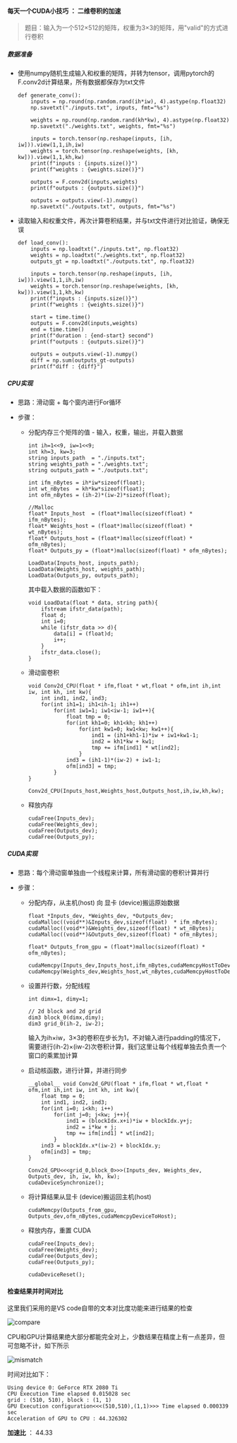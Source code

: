 #### 每天一个CUDA小技巧 ： 二维卷积的加速

> 题目：输入为一个512×512的矩阵，权重为3×3的矩阵，用"valid"的方式进行卷积

##### 数据准备

- 使用numpy随机生成输入和权重的矩阵，并转为tensor，调用pytorch的F.conv2d计算结果，所有数据都保存为txt文件

  ```
  def generate_conv():
      inputs = np.round(np.random.rand(ih*iw), 4).astype(np.float32)
      np.savetxt("./inputs.txt", inputs, fmt="%s")
  
      weights = np.round(np.random.rand(kh*kw), 4).astype(np.float32)
      np.savetxt("./weights.txt", weights, fmt="%s")
  
      inputs = torch.tensor(np.reshape(inputs, [ih, iw])).view(1,1,ih,iw)
      weights = torch.tensor(np.reshape(weights, [kh, kw])).view(1,1,kh,kw)
      print(f"inputs : {inputs.size()}")
      print(f"weights : {weights.size()}")
  
      outputs = F.conv2d(inputs,weights)
      print(f"outputs : {outputs.size()}")
  
      outputs = outputs.view(-1).numpy()
      np.savetxt("./outputs.txt", outputs, fmt="%s")
  ```

- 读取输入和权重文件，再次计算卷积结果，并与txt文件进行对比验证，确保无误

  ```
  def load_conv():
      inputs = np.loadtxt("./inputs.txt", np.float32)
      weights = np.loadtxt("./weights.txt", np.float32)
      outputs_gt = np.loadtxt("./outputs.txt", np.float32)
  
      inputs = torch.tensor(np.reshape(inputs, [ih, iw])).view(1,1,ih,iw)
      weights = torch.tensor(np.reshape(weights, [kh, kw])).view(1,1,kh,kw)
      print(f"inputs : {inputs.size()}")
      print(f"weights : {weights.size()}")
  
      start = time.time()
      outputs = F.conv2d(inputs,weights)
      end = time.time()
      print(f"duration : {end-start} second")
      print(f"outputs : {outputs.size()}")
  
      outputs = outputs.view(-1).numpy()
      diff = np.sum(outputs_gt-outputs)
      print(f"diff : {diff}")
  ```

##### CPU实现

- 思路：滑动窗 + 每个窗内进行For循环

- 步骤：

  - 分配内存三个矩阵的值 - 输入，权重，输出，并载入数据

    ```
    int ih=1<<9, iw=1<<9;
    int kh=3, kw=3;
    string inputs_path  = "./inputs.txt";
    string weights_path = "./weights.txt";
    string outputs_path = "./outputs.txt";
    
    int ifm_nBytes = ih*iw*sizeof(float);
    int wt_nBytes  = kh*kw*sizeof(float);
    int ofm_nBytes = (ih-2)*(iw-2)*sizeof(float);
    
    //Malloc
    float* Inputs_host  = (float*)malloc(sizeof(float) * ifm_nBytes);
    float* Weights_host = (float*)malloc(sizeof(float) * wt_nBytes);
    float* Outputs_host = (float*)malloc(sizeof(float) * ofm_nBytes);
    float* Outputs_py = (float*)malloc(sizeof(float) * ofm_nBytes);
    
    LoadData(Inputs_host, inputs_path);
    LoadData(Weights_host, weights_path);
    LoadData(Outputs_py, outputs_path);
    ```

    其中载入数据的函数如下：

    ```
    void LoadData(float * data, string path){
    	ifstream ifstr_data(path);
    	float d;
        int i=0;
    	while (ifstr_data >> d){
            data[i] = (float)d;
            i++;
        }
    	ifstr_data.close();
    }
    ```

  - 滑动窗卷积

    ```
    void Conv2d_CPU(float * ifm,float * wt,float * ofm,int ih,int iw, int kh, int kw){
        int ind1, ind2, ind3;
        for(int ih1=1; ih1<ih-1; ih1++)
            for(int iw1=1; iw1<iw-1; iw1++){
                float tmp = 0;
                for(int kh1=0; kh1<kh; kh1++)
                    for(int kw1=0; kw1<kw; kw1++){
                        ind1 = (ih1+kh1-1)*iw + iw1+kw1-1;
                        ind2 = kh1*kw + kw1;
                        tmp += ifm[ind1] * wt[ind2];
                    }
                ind3 = (ih1-1)*(iw-2) + iw1-1;
                ofm[ind3] = tmp;
            }
    }
    
    Conv2d_CPU(Inputs_host,Weights_host,Outputs_host,ih,iw,kh,kw);
    ```

  - 释放内存

    ```
    cudaFree(Inputs_dev);
    cudaFree(Weights_dev);
    cudaFree(Outputs_dev);
    cudaFree(Outputs_py);
    ```

##### CUDA实现

- 思路：每个滑动窗单独由一个线程来计算，所有滑动窗的卷积计算并行

- 步骤：

  - 分配内存，从主机(host) 向 显卡 (device)搬运原始数据

    ```
    float *Inputs_dev, *Weights_dev, *Outputs_dev;
    cudaMalloc((void**)&Inputs_dev,sizeof(float)  * ifm_nBytes);
    cudaMalloc((void**)&Weights_dev,sizeof(float) * wt_nBytes);
    cudaMalloc((void**)&Outputs_dev,sizeof(float) * ofm_nBytes);
    
    float* Outputs_from_gpu = (float*)malloc(sizeof(float) * ofm_nBytes);
    
    cudaMemcpy(Inputs_dev,Inputs_host,ifm_nBytes,cudaMemcpyHostToDevice);
    cudaMemcpy(Weights_dev,Weights_host,wt_nBytes,cudaMemcpyHostToDevice);
    ```

  - 设置并行数，分配线程

    ```
    int dimx=1, dimy=1;
    
    // 2d block and 2d grid
    dim3 block_0(dimx,dimy);
    dim3 grid_0(ih-2, iw-2);
    ```

    输入为ih×iw，3×3的卷积在步长为1，不对输入进行padding的情况下，需要进行(ih-2)×(iw-2)次卷积计算，我们这里让每个线程单独去负责一个窗口的乘累加计算

  - 启动核函数，进行计算，并进行同步

    ```
    __global__ void Conv2d_GPU(float * ifm,float * wt,float * ofm,int ih,int iw, int kh, int kw){
        float tmp = 0;
        int ind1, ind2, ind3;
        for(int i=0; i<kh; i++)
            for(int j=0; j<kw; j++){
                ind1 = (blockIdx.x+i)*iw + blockIdx.y+j;
                ind2 = i*kw + j;
                tmp += ifm[ind1] * wt[ind2];
            }
        ind3 = blockIdx.x*(iw-2) + blockIdx.y;
        ofm[ind3] = tmp;
    }
    
    Conv2d_GPU<<<grid_0,block_0>>>(Inputs_dev, Weights_dev, Outputs_dev, ih, iw, kh, kw);
    cudaDeviceSynchronize();
    ```

  - 将计算结果从显卡 (device)搬运回主机(host)

    ```
    cudaMemcpy(Outputs_from_gpu, Outputs_dev,ofm_nBytes,cudaMemcpyDeviceToHost);
    ```

  - 释放内存，重置 CUDA

    ```
    cudaFree(Inputs_dev);
    cudaFree(Weights_dev);
    cudaFree(Outputs_dev);
    cudaFree(Outputs_py);
    
    cudaDeviceReset();
    ```

#### 检查结果并时间对比

这里我们采用的是VS code自带的文本对比度功能来进行结果的检查

![compare](imgs/compare.png)

CPU和GPU计算结果绝大部分都能完全对上，少数结果在精度上有一点差异，但可忽略不计，如下所示

![mismatch](imgs/mismatch.png)

时间对比如下：

```
Using device 0: GeForce RTX 2080 Ti
CPU Execution Time elapsed 0.015028 sec
grid : (510, 510), block : (1, 1)
GPU Execution configuration<<<(510,510),(1,1)>>> Time elapsed 0.000339 sec
Acceleration of GPU to CPU : 44.326302
```

**加速比** ： 44.33



